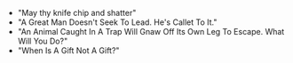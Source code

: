 - "May thy knife chip and shatter"
- "A Great Man Doesn't Seek To Lead. He's Callet To It."
- "An Animal Caught In A Trap Will Gnaw Off Its Own Leg To Escape. What Will You Do?"
- "When Is A Gift Not A Gift?"
